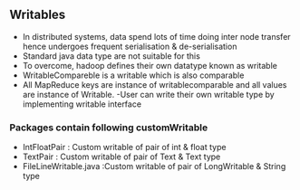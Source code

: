 

## Writables

- In distributed systems, data spend lots of time doing inter node transfer hence undergoes frequent serialisation & de-serialisation
- Standard java data type are not suitable for this
- To overcome, hadoop defines their own datatype  known as writable
- WritableCompareble is a writable which is also comparable 
- All MapReduce keys are instance of writablecomparable  and all
values are instance of Writable.
-User can write their own writable type by implementing writable interface

### Packages contain following customWritable 

- IntFloatPair : Custom writable of pair of  int & float type
- TextPair : Custom writable of pair of Text & Text type
- FileLineWritable.java :Custom writable of pair of LongWritable & String type




  





